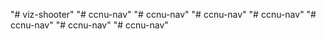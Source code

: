 "# viz-shooter" 
"# ccnu-nav" 
"# ccnu-nav" 
"# ccnu-nav" 
"# ccnu-nav" 
"# ccnu-nav" 
"# ccnu-nav" 
"# ccnu-nav" 
